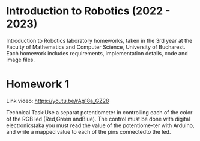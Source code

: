 # Introduction to Robotics (2022 - 2023)

Introduction to Robotics laboratory homeworks, taken in the 3rd year at the Faculty of Mathematics and Computer Science, University of Bucharest. Each homework includes requirements, implementation details, code and image files.

# Homework 1

Link video: https://youtu.be/rAg18a_GZ28

Technical Task:Use a separat potentiometer in controlling each of the
  color of the RGB led (Red,Green andBlue).  The control must be done
  with digital electronics(aka you must read the value of the potentiome-ter 
  with Arduino, and write a mapped value to each of the pins connectedto the led.
  
